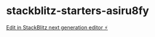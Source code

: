 # stackblitz-starters-asiru8fy

[Edit in StackBlitz next generation editor ⚡️](https://stackblitz.com/~/github.com/Casbr96/stackblitz-starters-asiru8fy)
